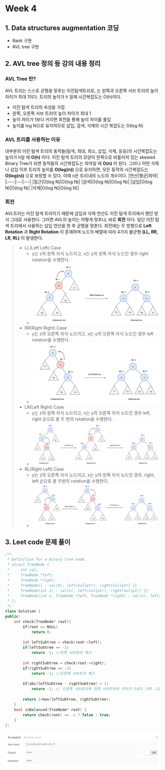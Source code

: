 # Week 4
## 1. Data structures augmentation 코딩   
- Rank 구현
- AVL tree 구현 
## 2. AVL tree 정의 등 강의 내용 정리
### AVL Tree 란?
AVL 트리는 스스로 균형을 맞추는 이진탐색트리로, 는 왼쪽과 오른쪽 서브 트리의 높이 차이가 최대 1이다. 트리의 높이가 h 일때 시간복잡도는 O(h)이다. 
* 이진 탐색 트리의 속성을 가짐
* 왼쪽, 오른쪽 서브 트리의 높이 차이가 최대 1
* 높이 차이가 1보다 커지면 회전을 통해 높이 차이를 줄임
* 높이를 log N으로 유지하므로 삽입, 검색, 삭제의 시간 복잡도는 O(log N)
### AVL 트리를 사용하는 이유
대부분의 이진 탐색 트리의 동작들(탐색, 최대, 최소, 삽입, 삭제, 등등)의 시간복잡도는 높이가 h일 때 __O(h)__ 이다. 이진 탐색 트리의 모양이 한쪽으로 비틀어져 있는 skewed Binary Tree가 되면 동작들의 시간복잡도는 최악일 때 __O(n)__ 이 된다. 그러나 어떤 삭제나 삽입 이후 트리의 높이를 __O(log(n))__ 으로 유지하면, 모든 동작의 시간복잡도는 __O(log(n))__ 으로 보장할 수 있다. 이때 n은 트리내의 노드의 개수이다. 
|연산|평균|최악|
|:---:|---|---|
|접근|O(log N)|O(log N)|
|검색|O(log N)|O(log N)|
|삽입|O(log N)|O(log N)|
|삭제|O(log N)|O(log N)|
### 회전
AVL트리는 이진 탐색 트리이기 때문에 삽입과 삭제 연산도 이진 탐색 트리에서 했던 방식 그대로 사용한다. 그러면 AVL의 높이는 어떻게 맞추냐, 바로 __회전__ 이다. 일단 이진 탐색 트리에서 사용하는 삽입 연산을 한 후 균형을 맞춘다. 회전에는 두 방향으로 __Left Rotation__ 과 __Right Rotation__ 이 존재하며 노드의 배열에 따라 4가지 불균형 __(LL, RR, LR, RL)__ 이 발생한다.
> * LL(Left Left) Case
>   * y는 z의 왼쪽 자식 노드이고, x는 y의 왼쪽 자식 노드인 경우 right rotation을 수행한다.
>   * ![LL case](LL.png)
> * RR(Right Right) Case  
>   * y는 z의 오른쪽 자식 노드이고, x는 y의 오른쪽 자식 노드인 경우 left rotation을 수행한다.
>   * ![RR case](RR.png)
> * LR(Left Right) Case
>   * y는 z의 왼쪽 자식 노드이고, x는 y의 오른쪽 자식 노드인 경우 left, right 순으로 총 두 번의 rotation을 수행한다.
>   * ![LR case](LR.png)
> * RL(Right Left) Case
>   * y는 z의 오른쪽 자식 노드이고, x는 y의 왼쪽 자식 노드인 경우, right, left 순으로 총 두번의 rotation을 수행한다.
>   * ![RL case](RL.png)  

## 3. Leet code 문제 풀이
```C++
/**
 * Definition for a binary tree node.
 * struct TreeNode {
 *     int val;
 *     TreeNode *left;
 *     TreeNode *right;
 *     TreeNode() : val(0), left(nullptr), right(nullptr) {}
 *     TreeNode(int x) : val(x), left(nullptr), right(nullptr) {}
 *     TreeNode(int x, TreeNode *left, TreeNode *right) : val(x), left(left), right(right) {}
 * };
 */
class Solution {
public:
    int check(TreeNode* root){
        if(root == NULL) 
            return 0;
        
        int leftSubtree = check(root->left);
        if(leftSubtree == -1) 
            return -1; //왼쪽 서브트리 체크
        
        int rightSubtree = check(root->right);
        if(rightSubtree == -1) 
            return -1; //오른쪽 서브트리 체크
        
        if(abs(leftSubtree - rightSubtree) > 1) 
            return -1; // 오른쪽 서브트리와 왼쪽 서브트리의 차이가 1보다 크면 -1을 반환

        return 1+max(leftSubtree, rightSubtree);
    }
    bool isBalanced(TreeNode* root) {
        return check(root) == -1 ? false : true;
    }
};
```
![Balanced Binary Tree Problem Result](HW04_3.png)  
